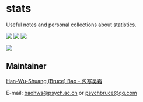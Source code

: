 # stats

Useful notes and personal collections about statistics.

![](https://img.shields.io/badge/Personal-Collection-success)
![](https://img.shields.io/github/license/psychbruce/stats?label=License&color=success)
[![](https://img.shields.io/github/stars/psychbruce/stats?style=social)](https://github.com/psychbruce/stats/stargazers)

[![](https://img.shields.io/badge/Follow%20me%20on-Zhihu-blue)](https://www.zhihu.com/people/psychbruce/ "Personal profile on Zhihu.com")


## Maintainer
[Han-Wu-Shuang (Bruce) Bao - 包寒吴霜](https://www.zhihu.com/people/psychbruce/ "Personal profile on Zhihu.com")

E-mail: baohws@psych.ac.cn or psychbruce@qq.com
